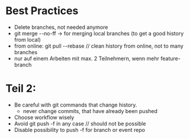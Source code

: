 # Best Practices 

  * Delete branches, not needed anymore 
  * git merge --no-ff -> for merging local branches (to get a good history from local)
  * from online: git pull --rebase // clean history from online, not to many branches 
  * nur auf einem Arbeiten mit max. 2 Teilnehmern, wenn mehr feature-branch 
  
# Teil 2:

  * Be careful with git commands that change history.
    * never change commits, that have already been pushed 
  * Choose workflow wisely 
  * Avoid git push -f in any case // should not be possible 
  * Disable possibility to push -f for branch or event repo 
  
